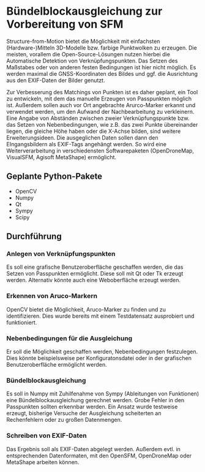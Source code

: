 # Bündelblockausgleichung zur Vorbereitung von SFM

Structure-from-Motion bietet die Möglichkeit mit einfachsten (Hardware-)Mitteln 3D-Modelle bzw. farbige Punktwolken zu erzeugen. Die meisten, vorallem die Open-Source-Lösungen nutzen hierbei die Automatische Detektion von Verknüpfungspunkten. Das Setzen des Maßstabes oder von anderen festen Bedingungen ist hier nicht möglich. Es werden maximal die GNSS-Koordinaten des Bildes und ggf. die Ausrichtung aus den EXIF-Daten der Bilder genutzt. 

Zur Verbesserung des Matchings von Punkten ist es daher geplant, ein Tool zu entwickeln, mit dem das manuelle Erzeugen von Passpunkten möglich ist. Außerdem sollen auch vor Ort angebrachte Arurco-Marker erkannt und verwendet werden, um den Aufwand der Nachbearbeitung zu verkleinern. Eine Angabe von Abständen zwischen zweier Verknüpfungspunkte bzw. das Setzen von Nebenbedingungen, wie z.B. das zwei Punkte  übereinander liegen, die gleiche Höhe haben oder die X-Achse bilden, sind weitere Erweiterungsideen. Die ausgeglichen Daten sollen dann den EIngangsbildern als EXIF-Tags angehängt werden. So wird eine Weiterverarbeitung in verschiedensten Softwarepaketen (OpenDroneMap, VisualSFM, Agisoft MetaShape) ermöglicht.

## Geplante Python-Pakete

* OpenCV
* Numpy
* Qt
* Sympy
* Scipy

## Durchführung

### Anlegen von Verknüpfungspunkten

Es soll eine grafische Benutzeroberfläche geschaffen werden, die das Setzen von Passpunkten ermöglicht. Diese soll mit Qt oder Tk erzeugt werden. Alternativ könnte auch eine Weboberfläche erzeugt werden.

### Erkennen von Aruco-Markern

OpenCV bietet die Möglichkeit, Aruco-Marker zu finden und zu identifizieren. Dies wurde bereits mit einem Testdatensatz ausprobiert und funktioniert.

### Nebenbedingungen für die Ausgleichung

Er soll die Möglichkeit geschaffen werden, Nebenbedingungen festzulegen. Dies könnte beispielsweise per Konfiguratonsdatei oder in der grafischen Benutzeroberfläche ermöglicht werden.

### Bündelblockausgleichung

Es soll in Numpy mit Zuhilfenahme von Sympy (Ableitungen von Funktionen) eine Bündelblockausgleichung gerechnet werden. Grobe Fehler in den Passpunkten sollten erkennbar werden. Ein Ansatz wurde testweise erzeugt, bisherige Versuche der Ausgleichung scheiterten an Rechenfehlern oder zu großen Datenmengen.

### Schreiben von EXIF-Daten

Das Ergebnis soll als EXIF-Daten abgelegt werden. Außerdem evtl. in entsprechenden Datenformaten, mit den OpenSFM, OpenDroneMap oder MetaShape arbeiten können.
